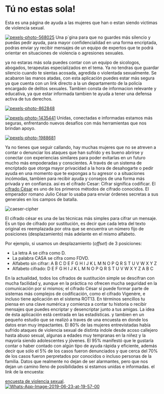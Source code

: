 # Tú no estas sola!
Esta es una página de ayuda a las mujeres que han o estan siendo victimas de violencia sexual.

<a href="https://ibb.co/Z6xQmgm"><img src="https://i.ibb.co/TBtQL0L/pexels-photo-568025.jpg" alt="pexels-photo-568025" border="0"></a>
Una p´gina para que no guardes más silencio y puedas pedir ayuda, para mayor confidencialidad en una forma encriptada, podras enviar yy recibir mensajes de un equipo de expertos que te podrá orientar en situaciones de violencia o agresiones sexuales.

ya no estaras más sola puedes contar con un equipo de sicologos, abogados, terapeutas especializados en el tema.
Ya no tendras que guardar silencio cuando te sientas acosada, agredida o violentada sexualmente.
Se acabaron las manos atadas, con esta aplicación puedes estar más segura ya que cuenta con un link directo a la un departamento de la policía encargado de delitos sexuales.
Tambien consta de informacion relevante y educativa, ya que estar informada tambien te ayuda a tener una defensa activa de tus derechos.

<a href="https://ibb.co/NNcS8Mm"><img src="https://i.ibb.co/8x1cWHd/pexels-photo-862848.jpg" alt="pexels-photo-862848" border="0"></a>


<a href="https://ibb.co/1LB6mwf"><img src="https://i.ibb.co/hyrfmtR/pexels-photo-1435441.jpg" alt="pexels-photo-1435441" border="0"></a>
Unidas, conectadas e informadas estamos más seguras, enfrentando nuevos desafíos con más herramientas que nos brindan apoyo.


<a href="https://ibb.co/f0ywv2k"><img src="https://i.ibb.co/MNt06sc/pexels-photo-1988681.jpg" alt="pexels-photo-1988681" border="0"></a>

Ya no tienes que seguir callando, hay muchas mujeres que no se atreven a contar o denunciar los ataques que han sufrido y es bueno abrirse y conectar con experiencias similares para poder evitarlas en un futuro mucho más empoderadas y conscientes.
A través de un sistema de encriptado que otorga mayor privacidad a la hora de desahogarte o pedir ayuda en una momento que te expongas a tu agresor o a situaciones incómodas, tambien para recibir ayuda y consejos de una forma más privada y en confianza.
 así es el cifrado Cesar:
Cifrar significa codificar. El [cifrado César](https://en.wikipedia.org/wiki/Caesar_cipher) es uno de los primeros métodos de cifrado conocidos. El emperador romano Julio César lo usaba para enviar órdenes secretas a sus generales en los campos de batalla.

![caeser-cipher](https://upload.wikimedia.org/wikipedia/commons/thumb/2/2b/Caesar3.svg/2000px-Caesar3.svg.png)

El cifrado césar es una de las técnicas más simples para cifrar un mensaje. Es un tipo de cifrado por sustitución, es decir que cada letra del texto original es reemplazada por otra que se encuentra un número fijo de posiciones (desplazamiento) más adelante en el mismo alfabeto.

Por ejemplo, si usamos un desplazamiento (_offset_) de 3 posiciones:

- La letra A se cifra como D.
- La palabra CASA se cifra como FDVD.
- Alfabeto sin cifrar: A B C D E F G H I J K L M N O P Q R S T U V W X Y Z
- Alfabeto cifrado: D E F G H I J K L M N O P Q R S T U V W X Y Z A B C

En la actualidad, todos los cifrados de sustitución simple se descifran con mucha facilidad y, aunque en la práctica no ofrecen mucha seguridad en la comunicación por sí mismos; el cifrado César sí puede formar parte de sistemas más complejos de codificación, como el cifrado Vigenère, e incluso tiene aplicación en el sistema ROT13.
En términos sencillos tu piensa en una clave numérica y comienza a contar tu historia o recibir mensajes que puedes encriptar y desencriptar junto a tus amigas.
 La idea de ésta aplicación está centrada en las estadísticas.
 y tambien en un pequeño estudio que se realizó a traves de una encuesta en donde los datos eran muy impactantes.
 El 80% de las mujeres entrevistadas había sufrido ataques de violencia sexual de distinta índole desde acoso callejero hasta abuso sexual, algunas a edades muy tempranas en la niñez y la mayoría siendo adolescentes y jóvenes. El 95% manifestó que le gustaría contar o haber contado con algún tipo de ayuda rápida y eficiente, además decir que sólo el 5% de los casos fueron denunciados y que cerca del 70% de los casos fueron perpretados por conocidos o incluso personas de la familia.
 Datos que realmente no dejan de ser alarmantes, pero que nos dejan un camino lleno de posibilidades si estamos unidas e informadas.
 el link de la encuesta:

 [encuesta de violencia sexual](https://docs.google.com/forms/d/1lMP3WFATP5rZwK3XsSp36oDYNNrYun7E1lXEo6w46Gw/edit#responses).
 <a href="https://ibb.co/3CN1v6n"><img src="https://i.ibb.co/d52BtCR/Whats-App-Image-2019-06-23-at-19-57-00.jpg" alt="Whats-App-Image-2019-06-23-at-19-57-00" border="0"></a>

